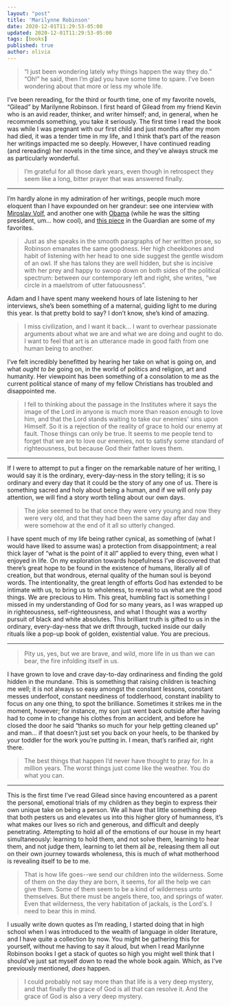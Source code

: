 ```yaml
---
layout: "post"
title: 'Marilynne Robinson'
date: 2020-12-01T11:29:53-05:00
updated: 2020-12-01T11:29:53-05:00
tags: [books]
published: true
author: olivia
---
```


> “I just been wondering lately why things happen the way they do.”  
> “Oh!” he said, then I’m glad you have some time to spare. I’ve been wondering
about that more or less my whole life.

I’ve been rereading, for the third or fourth time, one of my favorite novels,
“Gilead” by Marilynne Robinson. I first heard of Gilead from my friend Kevin
who is an avid reader, thinker, and writer himself; and, in general, when he
recommends something, you take it seriously. The first time I read the book was
while I was pregnant with our first child and just months after my mom had
died, it was a tender time in my life, and I think that’s part of the reason
her writings impacted me so deeply. However, I have continued reading (and
rereading) her novels in the time since, and they’ve always struck me as
particularly wonderful.

> I’m grateful for all those dark years, even though in retrospect they seem
like a long, bitter prayer that was answered finally.

---

I’m hardly alone in my admiration of her writings, people much more eloquent
than I have expounded on her grandeur: see one interview with [Miroslav Volf],
and another one with [Obama] (while he was the sitting president, um... how
cool), and [this piece][Guardian] in the Guardian are some of my favorites.

> Just as she speaks in the smooth paragraphs of her written prose, so Robinson
emanates the same goodness. Her high cheekbones and habit of listening with her
head to one side suggest the gentle wisdom of an owl. If she has talons they
are well hidden, but she is incisive with her prey and happy to swoop down on
both sides of the political spectrum: between our contemporary left and right,
she writes, “we circle in a maelstrom of utter fatuousness”.

Adam and I have spent many weekend hours of late listening to her interviews,
she’s been something of a maternal, guiding light to me during this year. Is
that pretty bold to say? I don’t know, she’s kind of amazing.

> I miss civilization, and I want it back... I want to overhear passionate
arguments about what we are and what we are doing and ought to do. I want to
feel that art is an utterance made in good faith from one human being to
another.

I’ve felt incredibly benefitted by hearing her take on what is going on, and
what *ought to be* going on, in the world of politics and religion, art and
humanity. Her viewpoint has been something of a consolation to me as the
current political stance of many of my fellow Christians has troubled and
disappointed me.

> I fell to thinking about the passage in the Institutes where it says the
image of the Lord in anyone is much more than reason enough to love him, and
that the Lord stands waiting to take our enemies' sins upon Himself. So it is a
rejection of the reality of grace to hold our enemy at fault. Those things can
only be true. It seems to me people tend to forget that we are to love our
enemies, not to satisfy some standard of righteousness, but because God their
father loves them.

---

If I were to attempt to put a finger on the remarkable nature of her writing, I
would say it is the ordinary, every-day-ness in the story telling; it is so
ordinary and every day that it could be the story of any one of us. There is
something sacred and holy about being a human, and if we will only pay
attention, we will find a story worth telling about our own days.

> The joke seemed to be that once they were very young and now they were very
old, and that they had been the same day after day and were somehow at the end
of it all so utterly changed.

I have spent much of my life being rather cynical, as something of (what I
would have liked to assume was) a protection from disappointment; a real thick
layer of “what is the point of it all” applied to every thing, even what I
enjoyed in life. On my exploration towards hopefulness I’ve discovered that
there’s great hope to be found in the existence of humans, literally all of
creation, but that wondrous, eternal quality of the human soul is beyond words.
The intentionality, the great length of efforts God has extended to be intimate
with us, to bring us to wholeness, to reveal to us what are the good things. We
are precious to Him. This great, humbling fact is something I missed in my
understanding of God for so many years, as I was wrapped up in righteousness,
self-righteousness, and what I thought was a worthy pursuit of black and white
absolutes. This brilliant truth is gifted to us in the ordinary, every-day-ness
that we drift through, tucked inside our daily rituals like a pop-up book of
golden, existential value. You are precious.

---

> Pity us, yes, but we are brave, and wild, more life in us than we can bear,
the fire infolding itself in us.

I have grown to love and crave day-to-day ordinariness and finding the gold
hidden in the mundane. This is something that raising children is teaching me
well; it is not always so easy amongst the constant lessons, constant messes
underfoot, constant neediness of toddlerhood, constant inability to focus on
any one thing, to spot the brilliance. Sometimes it strikes me in the moment,
however; for instance, my son just went back outside after having had to come
in to change his clothes from an accident, and before he closed the door he
said “thanks so much for your help getting cleaned up” and man... if that
doesn’t just set you back on your heels, to be thanked by your toddler for the
work you’re putting in. I mean, that’s rarified air, right there.

> The best things that happen I’d never have thought to pray for. In a million
years. The worst things just come like the weather. You do what you can.

---

This is the first time I’ve read Gilead since having encountered as a parent
the personal, emotional trials of my children as they begin to express their
own unique take on being a person. We all have that little something deep that
both pesters us and elevates us into this higher glory of humanness, it’s what
makes our lives so rich and generous, and difficult and deeply penetrating.
Attempting to hold all of the emotions of our house in my heart simultaneously:
learning to hold them, and not solve them, learning to hear them, and not judge
them, learning to let them all *be*, releasing them all out on their own
journey towards wholeness, this is much of what motherhood is revealing itself
to be to me.

> That is how life goes--we send our children into the wilderness. Some of them
on the day they are born, it seems, for all the help we can give them. Some of
them seem to be a kind of wilderness unto themselves. But there must be angels
there, too, and springs of water. Even that wilderness, the very habitation of
jackals, is the Lord's. I need to bear this in mind.

I usually write down quotes as I’m reading, I started doing that in high school
when I was introduced to the wealth of language in older literature, and I have
quite a collection by now. You might be gathering this for yourself, without me
having to say it aloud, but when I read Marilynne Robinson books I get a stack
of quotes so high you might well think that I should’ve just sat myself down to
read the whole book again. Which, as I’ve previously mentioned, *does* happen.

> I could probably not say more than that life is a very deep mystery, and that
finally the grace of God is all that can resolve it. And the grace of God is
also a very deep mystery.

[Miroslav Volf]: https://faith.yale.edu/media/marilynne-robinson-on-living-faithfully-in-this-political-moment
[Obama]: https://www.nybooks.com/articles/2015/11/05/president-obama-marilynne-robinson-conversation/ 
[Guardian]: https://www.theguardian.com/books/2018/jul/06/marilynne-robinson-interview-barack-obama-donald-trump-writer-theologian
